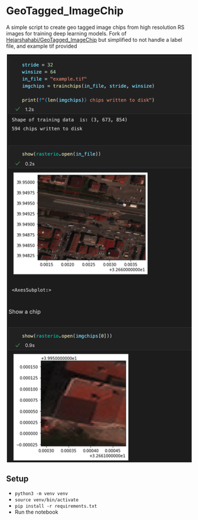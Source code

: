 # GeoTagged_ImageChip
A simple script to create geo tagged image chips from high resolution RS images for training deep learning models. Fork of [Hejarshahabi/GeoTagged_ImageChip](https://github.com/Hejarshahabi/GeoTagged_ImageChip) but simplified to not handle a label file, and example tif provided

<p align="center">
<img src="usage.png" width="500">
</p>

## Setup
* `python3 -m venv venv`
* `source venv/bin/activate`
* `pip install -r requirements.txt`
* Run the notebook